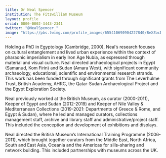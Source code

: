 ```yaml
---
title: Dr Neal Spencer
institution: The Fitzwilliam Museum
layout: profile
orcid: 0000-0002-3443-2341
twitter: "@NealSpencer_"
image: "https://pbs.twimg.com/profile_images/655410690904227840/BeXZocDv_400x400.jpg" 
---
```

Holding a PhD in Egyptology (Cambridge, 2000), Neal’s research focuses on cultural entanglement and lived urban experience within the context of pharaonic imperialism in early Iron Age Nubia, as expressed through material and visual culture. Neal directed archaeological projects in Egypt (Samanud, Kom Firin) and Sudan (Amara West), with significant community archaeology, educational, scientific and environmental research strands. This work has been funded through significant grants from The Leverhulme Trust, British Academy, AHRC, the Qatar-Sudan Archaeological Project and the Egypt Exploration Society.

Neal previously worked at the British Museum, as curator (2000-2011), Keeper of Egypt and Sudan (2012-2019) and Keeper of Nile Valley & Mediterranean Collections (2019-2021: Departments of Greece & Rome, and Egypt & Sudan), where he led and managed curators, collections management staff, archive and library staff and administrative/project staff. This included the conception and development of exhibitions and displays.

Neal directed the British Museum’s International Training Programme (2006-2011), which brought together curators from the Middle East, North Africa, South and East Asia, Oceania and the Americas for sills-sharing and network building. This included partnerships with museums across the UK.